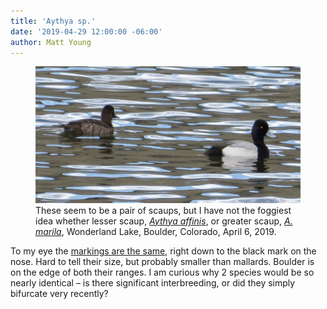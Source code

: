 ```yaml
---
title: 'Aythya sp.'
date: '2019-04-29 12:00:00 -06:00'
author: Matt Young
---
```

<figure>
<img src="/uploads/2019/IMG_2887_Scaups_600.jpg" alt="Pair of scaups"/>
<figcaption>These seem to be a pair of scaups, but I have not the foggiest idea whether lesser scaup,
<a href="https://www.allaboutbirds.org/guide/Lesser_Scaup/"><i>Aythya affinis</i></a>, or greater scaup, <a href="https://www.allaboutbirds.org/guide/greater_scaup"><i>A. marila</i></a>, Wonderland Lake, Boulder, Colorado, April 6, 2019.
</figcaption>
</figure>


To my eye the <a href="https://www.allaboutbirds.org/guide/Greater_Scaup/species-compare/63896301">markings are the same</a>, right down to the black mark on the nose. Hard to tell their size, but probably smaller than mallards. Boulder is on the edge of both their ranges.  I am curious why 2 species would be so nearly identical &ndash; is there significant interbreeding, or did they simply bifurcate very recently?

